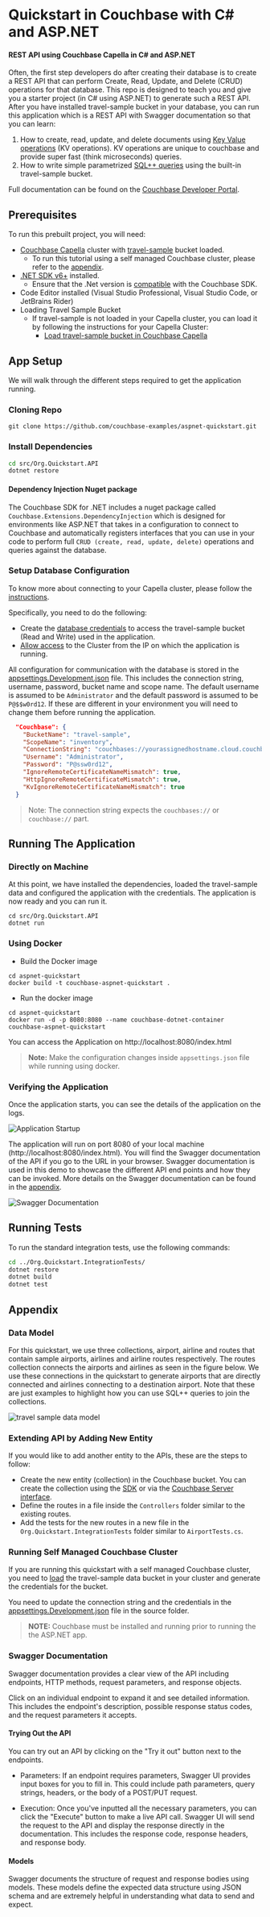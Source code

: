 # Quickstart in Couchbase with C# and ASP.NET

#### REST API using Couchbase Capella in C# and ASP.NET

Often, the first step developers do after creating their database is to create a REST API that can perform Create, Read, Update, and Delete (CRUD) operations for that database. This repo is designed to teach you and give you a starter project (in C# using ASP.NET) to generate such a REST API. After you have installed travel-sample bucket in your database, you can run this application which is a REST API with Swagger documentation so that you can learn:

1. How to create, read, update, and delete documents using [Key Value operations](https://docs.couchbase.com/dotnet-sdk/current/howtos/kv-operations.html) (KV operations). KV operations are unique to couchbase and provide super fast (think microseconds) queries.
2. How to write simple parametrized [SQL++ queries](https://docs.couchbase.com/dotnet-sdk/current/howtos/n1ql-queries-with-sdk.html) using the built-in travel-sample bucket.

Full documentation can be found on the [Couchbase Developer Portal](https://developer.couchbase.com/tutorial-quickstart-csharp-aspnet).

## Prerequisites
To run this prebuilt project, you will need:

- [Couchbase Capella](https://www.couchbase.com/products/capella/) cluster with [travel-sample](https://docs.couchbase.com/dotnet-sdk/current/ref/travel-app-data-model.html) bucket loaded.
    - To run this tutorial using a self managed Couchbase cluster, please refer to the [appendix](#running-self-managed-couchbase-cluster).
- [.NET SDK v6+](https://dotnet.microsoft.com/en-us/download/dotnet) installed.
    - Ensure that the .Net version is [compatible](https://docs.couchbase.com/dotnet-sdk/current/project-docs/compatibility.html#dotnet-compatibility) with the Couchbase SDK.
- Code Editor installed (Visual Studio Professional, Visual Studio Code, or JetBrains Rider)
- Loading Travel Sample Bucket
    - If travel-sample is not loaded in your Capella cluster, you can load it by following the instructions for your Capella Cluster:
        - [Load travel-sample bucket in Couchbase Capella](https://docs.couchbase.com/cloud/clusters/data-service/import-data-documents.html#import-sample-data)

## App Setup

We will walk through the different steps required to get the application running.

### Cloning Repo

```shell
git clone https://github.com/couchbase-examples/aspnet-quickstart.git
```

### Install Dependencies

```sh
cd src/Org.Quickstart.API
dotnet restore
```

#### Dependency Injection Nuget package

The Couchbase SDK for .NET includes a nuget package called `Couchbase.Extensions.DependencyInjection` which is designed for environments like ASP.NET that takes in a configuration to connect to Couchbase and automatically registers interfaces that you can use in your code to perform full `CRUD (create, read, update, delete)` operations and queries against the database.

### Setup Database Configuration

To know more about connecting to your Capella cluster, please follow the [instructions](https://docs.couchbase.com/cloud/get-started/connect.html).

Specifically, you need to do the following:

- Create the [database credentials](https://docs.couchbase.com/cloud/clusters/manage-database-users.html) to access the travel-sample bucket (Read and Write) used in the application.
- [Allow access](https://docs.couchbase.com/cloud/clusters/allow-ip-address.html) to the Cluster from the IP on which the application is running.

All configuration for communication with the database is stored in the [appsettings.Development.json](https://github.com/couchbase-examples/aspnet-quickstart/blob/main/src/Org.Quickstart.API/appsettings.Development.json) file.  This includes the connection string, username, password, bucket name and scope name.  The default username is assumed to be `Administrator` and the default password is assumed to be `P@$$w0rd12`.  If these are different in your environment you will need to change them before running the application.

```json
  "Couchbase": {
    "BucketName": "travel-sample",
    "ScopeName": "inventory",
    "ConnectionString": "couchbases://yourassignedhostname.cloud.couchbase.com",
    "Username": "Administrator",
    "Password": "P@ssw0rd12",
    "IgnoreRemoteCertificateNameMismatch": true,
    "HttpIgnoreRemoteCertificateMismatch": true,
    "KvIgnoreRemoteCertificateNameMismatch": true
  }

```

> Note: The connection string expects the `couchbases://` or `couchbase://` part.

## Running The Application

### Directly on Machine

At this point, we have installed the dependencies, loaded the travel-sample data and configured the application with the credentials. The application is now ready and you can run it.

```shell 
cd src/Org.Quickstart.API
dotnet run
```

### Using Docker

- Build the Docker image
```shell 
cd aspnet-quickstart
docker build -t couchbase-aspnet-quickstart . 
```

- Run the docker image
```shell 
cd aspnet-quickstart
docker run -d -p 8080:8080 --name couchbase-dotnet-container couchbase-aspnet-quickstart
```

You can access the Application on http://localhost:8080/index.html

>**Note:** Make the configuration changes inside `appsettings.json` file while running using docker.

### Verifying the Application

Once the application starts, you can see the details of the application on the logs.

![Application Startup](app_startup.png)

The application will run on port 8080 of your local machine (http://localhost:8080/index.html). You will find the Swagger documentation of the API if you go to the URL in your browser.
Swagger documentation is used in this demo to showcase the different API end points and how they can be invoked. More details on the Swagger documentation can be found in the [appendix](#swagger-documentation).

![Swagger Documentation](swagger_documentation.png)

## Running Tests

To run the standard integration tests, use the following commands:

```sh
cd ../Org.Quickstart.IntegrationTests/
dotnet restore 
dotnet build
dotnet test
```

## Appendix

### Data Model

For this quickstart, we use three collections, airport, airline and routes that contain sample airports, airlines and airline routes respectively. The routes collection connects the airports and airlines as seen in the figure below. We use these connections in the quickstart to generate airports that are directly connected and airlines connecting to a destination airport. Note that these are just examples to highlight how you can use SQL++ queries to join the collections.

![travel sample data model](travel_sample_data_model.png)

### Extending API by Adding New Entity

If you would like to add another entity to the APIs, these are the steps to follow:

- Create the new entity (collection) in the Couchbase bucket. You can create the collection using the [SDK](https://docs.couchbase.com/sdk-api/couchbase-net-client/api/Couchbase.Management.Collections.ICouchbaseCollectionManager.html#Couchbase_Management_Collections_ICouchbaseCollectionManager_CreateCollectionAsync_Couchbase_Management_Collections_CollectionSpec_Couchbase_Management_Collections_CreateCollectionOptions_) or via the [Couchbase Server interface](https://docs.couchbase.com/cloud/n1ql/n1ql-language-reference/createcollection.html).
- Define the routes in a file inside the `Controllers` folder similar to the existing routes.
- Add the tests for the new routes in a new file in the `Org.Quickstart.IntegrationTests` folder similar to `AirportTests.cs`.

### Running Self Managed Couchbase Cluster

If you are running this quickstart with a self managed Couchbase cluster, you need to [load](https://docs.couchbase.com/server/current/manage/manage-settings/install-sample-buckets.html) the travel-sample data bucket in your cluster and generate the credentials for the bucket.

You need to update the connection string and the credentials in the [appsettings.Development.json](https://github.com/couchbase-examples/aspnet-quickstart/blob/main/src/Org.Quickstart.API/appsettings.Development.json) file in the source folder.

> **NOTE:** Couchbase must be installed and running prior to running the the ASP.NET app.

### Swagger Documentation

Swagger documentation provides a clear view of the API including endpoints, HTTP methods, request parameters, and response objects.

Click on an individual endpoint to expand it and see detailed information. This includes the endpoint's description, possible response status codes, and the request parameters it accepts.

#### Trying Out the API

You can try out an API by clicking on the "Try it out" button next to the endpoints.

- Parameters: If an endpoint requires parameters, Swagger UI provides input boxes for you to fill in. This could include path parameters, query strings, headers, or the body of a POST/PUT request.

- Execution: Once you've inputted all the necessary parameters, you can click the "Execute" button to make a live API call. Swagger UI will send the request to the API and display the response directly in the documentation. This includes the response code, response headers, and response body.

#### Models

Swagger documents the structure of request and response bodies using models. These models define the expected data structure using JSON schema and are extremely helpful in understanding what data to send and expect.


